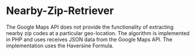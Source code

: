 # Nearby-Zip-Retriever
The Google Maps API does not provide the functionality of extracting nearby zip codes at a particular geo-location. 
The algorithm is implemented in PHP and uses receives JSON data from the Google Maps API. The implementation uses the Haversine Formula.
